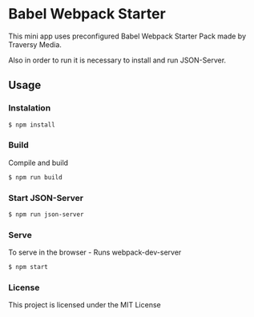 # Babel Webpack Starter

This mini app uses preconfigured Babel Webpack Starter Pack made by Traversy Media.

Also in order to run it is necessary to install and run JSON-Server.

## Usage

### Instalation

```sh
$ npm install
```

### Build

Compile and build

```sh
$ npm run build
```

### Start JSON-Server

```sh
$ npm run json-server
```

### Serve

To serve in the browser - Runs webpack-dev-server

```sh
$ npm start
```

### License

This project is licensed under the MIT License
